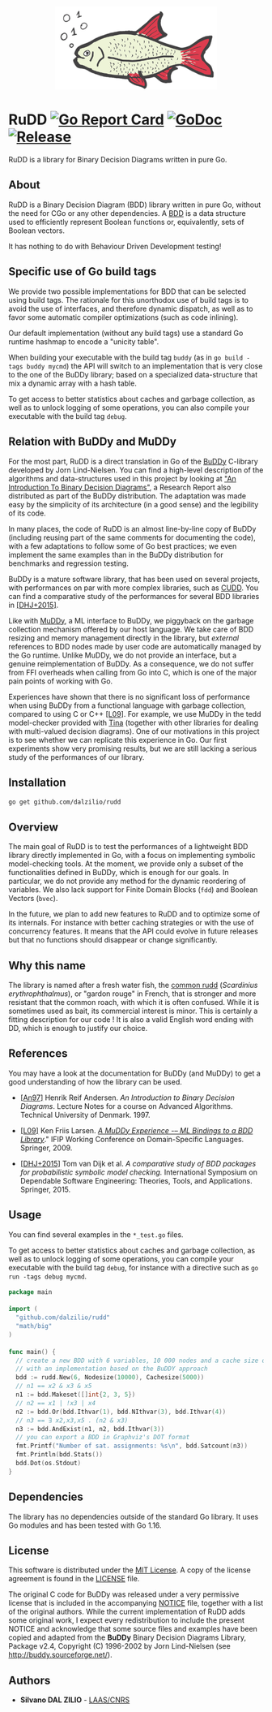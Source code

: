 <!-- PROJECT LOGO -->
<br />

<p align="center">
  <a href="https://github.com/dalzilio/rudd">
    <img src="./docs/rudd1.png" alt="Logo" width="320">
  </a>
</p>

# RuDD [![Go Report Card](https://goreportcard.com/badge/github.com/dalzilio/rudd)](https://goreportcard.com/report/github.com/dalzilio/rudd) [![GoDoc](https://godoc.org/github.com/dalzilio/rudd?status.svg)](https://godoc.org/github.com/dalzilio/rudd) [![Release](https://img.shields.io/github/v/release/dalzilio/rudd)](https://github.com/dalzilio/rudd/releases)

RuDD is a library for Binary Decision Diagrams written in pure Go.

## About

RuDD is a Binary Decision Diagram (BDD) library written in pure Go, without the
need for CGo or any other dependencies. A [BDD](https://en.wikipedia.org/wiki/Binary_decision_diagram) is a data structure
used to efficiently represent Boolean functions or, equivalently, sets of
Boolean vectors.

It has nothing to do with Behaviour Driven Development testing!

## Specific use of Go build tags

We provide two possible implementations for BDD that can be selected using build
tags. The rationale for this unorthodox use of build tags is to avoid the use of
interfaces, and therefore dynamic dispatch, as well as to favor some automatic
compiler optimizations (such as code inlining).

Our default implementation (without any build tags) use a standard Go runtime
hashmap to encode a "unicity table".

When building your executable with the build tag `buddy` (as in `go build -tags
buddy mycmd`) the API will switch to an implementation that is very close to the
one of the BuDDy library; based on a specialized data-structure that mix a
dynamic array with a hash table.

To get access to better statistics about caches and garbage collection, as well as to unlock logging of some operations, you can also compile your executable with the build tag `debug`. 

## Relation with BuDDy and MuDDy

For the most part, RuDD is a direct translation in Go of the
[BuDDy](http://buddy.sourceforge.net/manual/) C-library developed by Jorn
Lind-Nielsen. You can find a high-level description of the algorithms and
data-structures used in this project by looking at ["An Introduction To Binary
Decision Diagrams"](https://www.cs.utexas.edu/~isil/cs389L/bdd.pdf), a Research
Report also distributed as part of the BuDDy distribution. The adaptation was
made easy by the simplicity of its architecture  (in a good sense) and the
legibility of its code.

In many places, the code of RuDD is an almost line-by-line copy of BuDDy
(including reusing part of the same comments for documenting the code), with a
few adaptations to follow some of Go best practices; we even implement the same
examples than in the BuDDy distribution for benchmarks and regression testing.

BuDDy is a mature software library, that has been used on several projects, with
performances on par with more complex libraries, such as
[CUDD](https://davidkebo.com/cudd). You can find a comparative study of the
performances for several BDD libraries in
[\[DHJ+2015\]](https://www.tvandijk.nl/pdf/2015setta.pdf).

Like with [MuDDy](https://github.com/kfl/muddy), a ML interface to BuDDy, we
piggyback on the garbage collection mechanism offered by our host language. We
take care of BDD resizing and memory management directly in the library, but
*external* references to BDD nodes made by user code are automatically managed
by the Go runtime. Unlike MuDDy, we do not provide an interface, but a genuine
reimplementation of BuDDy. As a consequence, we do not suffer from FFI overheads
when calling from Go into C, which is one of the major pain points of working
with Go.  

Experiences have shown that there is no significant loss of performance when
using BuDDy from a functional language with garbage collection, compared to
using C or C++
[\[L09\]](https://link.springer.com/content/pdf/10.1007%2F978-3-642-03034-5_3.pdf).
For example, we use MuDDy in the tedd model-checker provided with
[Tina](http://projects.laas.fr/tina/) (together with other libraries for dealing
with multi-valued decision diagrams). One of our motivations in this project is
to see whether we can replicate this experience in Go. Our first experiments
show very promising results, but we are still lacking a serious study of the
performances of our library.

## Installation

```
go get github.com/dalzilio/rudd
```

## Overview

The main goal of RuDD is to test the performances of a lightweight BDD library
directly implemented in Go, with a focus on implementing symbolic model-checking
tools. At the moment, we provide only a subset of the functionalities defined in
BuDDy, which is enough for our goals. In particular, we do not provide any
method for the dynamic reordering of variables. We also lack support for Finite
Domain Blocks (`fdd`) and Boolean Vectors (`bvec`).

In the future, we plan to add new features to RuDD and to optimize some of its
internals. For instance with  better  caching strategies or with the use of
concurrency features. It means that the API could evolve in future releases but
that no functions should disappear or change significantly.

## Why this name

The library is named after a fresh water fish, the [common
rudd](https://en.wikipedia.org/wiki/Common_rudd) (*Scardinius
erythrophthalmus*), or "gardon rouge" in French, that is stronger and more
resistant that the common roach, with which it is often confused. While it is
sometimes used as bait, its commercial interest is minor. This is certainly a
fitting description for our code ! It is also a valid English word ending with
DD, which is enough to justify our choice.

## References

You may have a look at the documentation for BuDDy (and MuDDy) to get a good
understanding of how the library can be used.

* [\[An97\]](https://www.cs.utexas.edu/~isil/cs389L/bdd.pdf) Henrik Reif
  Andersen. *An Introduction to Binary Decision Diagrams*. Lecture Notes for a
  course on Advanced Algorithms. Technical University of Denmark. 1997.

* [\[L09\]](https://link.springer.com/content/pdf/10.1007%2F978-3-642-03034-5_3.pdf)
  Ken Friis Larsen. [*A MuDDy Experience -– ML Bindings to a BDD
  Library*](https://link.springer.com/chapter/10.1007/978-3-642-03034-5_3)."
  IFIP Working Conference on Domain-Specific Languages. Springer,
  2009.

* [\[DHJ+2015\]](https://www.tvandijk.nl/pdf/2015setta.pdf) Tom van Dijk et al.
  *A comparative study of BDD packages for probabilistic symbolic model
  checking.* International Symposium on Dependable Software Engineering:
  Theories, Tools, and Applications. Springer, 2015.

## Usage

You can find several examples in the `*_test.go` files. 

To get access to better statistics about caches and garbage collection, as well
as to unlock logging of some operations, you can compile your executable with
the build tag `debug`, for instance with a directive such as `go run -tags debug
mycmd`.

```go
package main

import (
  "github.com/dalzilio/rudd"
  "math/big"
)

func main() {
  // create a new BDD with 6 variables, 10 000 nodes and a cache size of 5 000 (initially),
  // with an implementation based on the BuDDY approach
  bdd := rudd.New(6, Nodesize(10000), Cachesize(5000))
  // n1 == x2 & x3 & x5
  n1 := bdd.Makeset([]int{2, 3, 5})
  // n2 == x1 | !x3 | x4
  n2 := bdd.Or(bdd.Ithvar(1), bdd.NIthvar(3), bdd.Ithvar(4))
  // n3 == ∃ x2,x3,x5 . (n2 & x3)
  n3 := bdd.AndExist(n1, n2, bdd.Ithvar(3))
  // you can export a BDD in Graphviz's DOT format
  fmt.Printf("Number of sat. assignments: %s\n", bdd.Satcount(n3))
  fmt.Println(bdd.Stats())
  bdd.Dot(os.Stdout)
}
```

## Dependencies

The library has no dependencies outside of the standard Go library. It uses Go
modules and has been tested with Go 1.16.

## License

This software is distributed under the [MIT
License](https://opensource.org/licenses/MIT). A copy of the license agreement
is found in the [LICENSE](./LICENSE.md) file.

The original C code for BuDDy was released under a very permissive license that
is included in the accompanying [NOTICE](./NOTICE) file, together with a list of
the original authors. While the current implementation of RuDD adds some
original work, I expect every redistribution to include the present NOTICE and
acknowledge that some source files and examples have been copied and adapted
from the **BuDDy** Binary Decision Diagrams Library, Package v2.4, Copyright (C)
1996-2002 by Jorn Lind-Nielsen (see <http://buddy.sourceforge.net/>).

## Authors

* **Silvano DAL ZILIO** -  [LAAS/CNRS](https://www.laas.fr/)